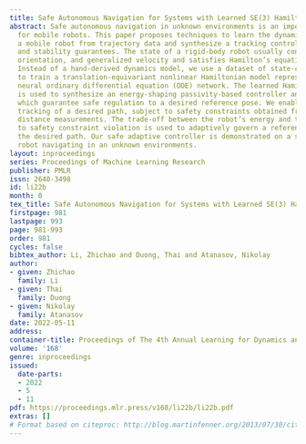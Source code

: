 ```yaml
---
title: Safe Autonomous Navigation for Systems with Learned SE(3) Hamiltonian Dynamics
abstract: Safe autonomous navigation in unknown environments is an important problem
  for mobile robots. This paper proposes techniques to learn the dynamics model of
  a mobile robot from trajectory data and synthesize a tracking controller with safety
  and stability guarantees. The state of a rigid-body robot usually contains its position,
  orientation, and generalized velocity and satisfies Hamilton’s equations of motion.
  Instead of a hand-derived dynamics model, we use a dataset of state-control trajectories
  to train a translation-equivariant nonlinear Hamiltonian model represented as a
  neural ordinary differential equation (ODE) network. The learned Hamiltonian model
  is used to synthesize an energy-shaping passivity-based controller and derive conditions
  which guarantee safe regulation to a desired reference pose. We enable adaptive
  tracking of a desired path, subject to safety constraints obtained from obstacle
  distance measurements. The trade-off between the robot’s energy and the distance
  to safety constraint violation is used to adaptively govern a reference pose along
  the desired path. Our safe adaptive controller is demonstrated on a simulated hexarotor
  robot navigating in an unknown environments.
layout: inproceedings
series: Proceedings of Machine Learning Research
publisher: PMLR
issn: 2640-3498
id: li22b
month: 0
tex_title: Safe Autonomous Navigation for Systems with Learned SE(3) Hamiltonian Dynamics
firstpage: 981
lastpage: 993
page: 981-993
order: 981
cycles: false
bibtex_author: Li, Zhichao and Duong, Thai and Atanasov, Nikolay
author:
- given: Zhichao
  family: Li
- given: Thai
  family: Duong
- given: Nikolay
  family: Atanasov
date: 2022-05-11
address:
container-title: Proceedings of The 4th Annual Learning for Dynamics and Control Conference
volume: '168'
genre: inproceedings
issued:
  date-parts:
  - 2022
  - 5
  - 11
pdf: https://proceedings.mlr.press/v168/li22b/li22b.pdf
extras: []
# Format based on citeproc: http://blog.martinfenner.org/2013/07/30/citeproc-yaml-for-bibliographies/
---
```

